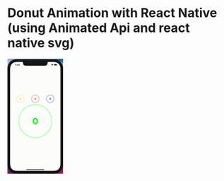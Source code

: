 # Donut Animation with React Native (using Animated Api and react native svg)

<img src="https://github.com/DeveloperDanX/react-native-donut-animation/blob/main/assets/react-native-donut-animation.gif" alt="react-native-donut-animation" width="25%" height="25%">

